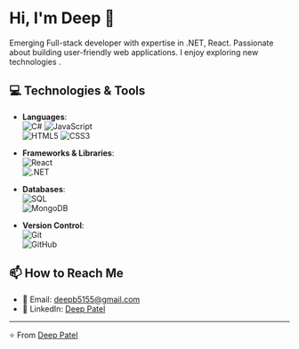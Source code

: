 # Hi, I'm Deep 👋

Emerging Full-stack developer with expertise in .NET, React. Passionate about building user-friendly web applications. I enjoy exploring new technologies .


## 💻 Technologies & Tools

- **Languages**:  
  ![C#](https://img.shields.io/badge/-C%23-239120?style=flat-square&logo=c-sharp&logoColor=white) 
  ![JavaScript](https://img.shields.io/badge/-JavaScript-F7DF1E?style=flat-square&logo=javascript&logoColor=black)  
  ![HTML5](https://img.shields.io/badge/-HTML5-E34F26?style=flat-square&logo=html5&logoColor=white) 
  ![CSS3](https://img.shields.io/badge/-CSS3-1572B6?style=flat-square&logo=css3)

- **Frameworks & Libraries**:  
  ![React](https://img.shields.io/badge/-React-61DAFB?style=flat-square&logo=react&logoColor=white)  
  ![.NET](https://img.shields.io/badge/-.NET-512BD4?style=flat-square&logo=dotnet&logoColor=white)

- **Databases**:  
  ![SQL](https://img.shields.io/badge/-SQL-4479A1?style=flat-square&logo=postgresql&logoColor=white)  
  ![MongoDB](https://img.shields.io/badge/-MongoDB-47A248?style=flat-square&logo=mongodb&logoColor=white)

- **Version Control**:  
  ![Git](https://img.shields.io/badge/-Git-F05032?style=flat-square&logo=git&logoColor=white)  
  ![GitHub](https://img.shields.io/badge/-GitHub-181717?style=flat-square&logo=github)

## 📫 How to Reach Me

- 📧 Email: [deepb5155@gmail.com](mailto:deepb5155@gmail.com)
- 💼 LinkedIn: [Deep Patel](https://www.linkedin.com/in/deep-patel-22a1b1300?utm_source=share&utm_campaign=share_via&utm_content=profile&utm_medium=android_app )


---

⭐️ From [Deep Patel](https://github.com/DeepB5155)

